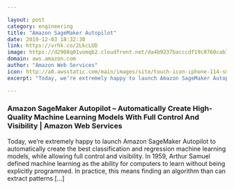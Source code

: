 ```yaml
---

layout: post
category: engineering
title: "Amazon SageMaker Autopilot"
date: 2019-12-03 18:32:30
link: https://vrhk.co/2LkcLUD
image: https://d2908q01vomqb2.cloudfront.net/da4b9237bacccdf19c0760cab7aec4a8359010b0/2019/11/28/nb1-1260x479.png
domain: aws.amazon.com
author: "Amazon Web Services"
icon: http://a0.awsstatic.com/main/images/site/touch-icon-iphone-114-smile.png
excerpt: "Today, we’re extremely happy to launch Amazon SageMaker Autopilot to automatically create the best classification and regression machine learning models, while allowing full control and visibility. In 1959, Arthur Samuel defined machine learning as the ability for computers to learn without being explicitly programmed. In practice, this means finding an algorithm than can extract patterns […]"

---
```


### Amazon SageMaker Autopilot – Automatically Create High-Quality Machine Learning Models With Full Control And Visibility | Amazon Web Services

Today, we’re extremely happy to launch Amazon SageMaker Autopilot to automatically create the best classification and regression machine learning models, while allowing full control and visibility. In 1959, Arthur Samuel defined machine learning as the ability for computers to learn without being explicitly programmed. In practice, this means finding an algorithm than can extract patterns […]